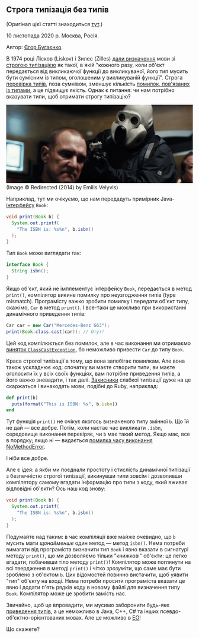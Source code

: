## Строга типізація без типів

(Оригінал цієї статті знаходиться [тут](https://www.yegor256.com/2020/11/10/typing-without-types.html).)

10 листопада 2020 р. Москва, Росія.

Автор: [Єгор Бугаєнко](https://www.yegor256.com).

В 1974 році Лісков (Liskov) і Зилес (Zilles) [дали визначення](https://dl.acm.org/doi/abs/10.1145/942572.807045) мови зі [строгою типізацією](https://en.wikipedia.org/wiki/Strong_and_weak_typing) як такої, в якій "кожного разу, коли об'єкт передається від викликаючої функції до викликуваної, його тип мусить бути сумісним із типом, оголошеним у викликуваній функції". Строга [перевірка типів](https://en.wikipedia.org/wiki/Type_system), поза сумнівом, зменшує кількість [помилок, пов'язаних із типами](https://en.wikipedia.org/wiki/Type_system#Type_errors), а це підвищує якість. Однак є питання: чи нам потрібно вказувати типи, щоб отримати строгу типізацію?

![Redirected](/redirected.jpg)
(Image :copyright: Redirected (2014) by Emilis Velyvis)

Наприклад, тут ми очікуємо, що нам передадуть примірник Java-[інтерфейсу](https://docs.oracle.com/javase/tutorial/java/concepts/interface.html) `Book`:

```java
void print(Book b) {
  System.out.printf(
    "The ISBN is: %s%n", b.isbn()
  );
}
```

Тип `Book` може виглядати так:

```java
interface Book {
  String isbn();
}
```

Якщо об'єкт, який не імплементує інтерфейсу `Book`, передається в метод `print()`, компілятор викине помилку про неузгодження типів (type mismatch). Програмісту важко зробити помилку і передати об'єкт типу, скажімо, `Car` в метод `print()`. І все-таки це можливо при використанні динамічного приведення типів:

```java
Car car = new Car("Mercedes-Benz G63");
print(Book.class.cast(car)); // Отут!
```

Цей код компілюється без помилок, але в час виконання ми отримаємо [виняток `ClassCastException`](https://docs.oracle.com/javase/7/docs/api/java/lang/ClassCastException.html), бо неможливо привести `Car` до типу `Book`.

Краса строгої типізації в тому, що вона запобігає помилкам. Але вона також ускладнює код: спочатку ви маєте створити типи, ви маєте оголосити їх у всіх своїх функціях, вам потрібне приведення типів, а його важко зневадити, і так далі. [Захисники](https://softwareengineering.stackexchange.com/questions/38002) слабкої типізації дуже на це скаржаться і винаходять мови, подібні до Ruby, наприклад:

```ruby
def print(b)
  puts(format("This is ISBN: %s", b.isbn))
end
```

Тут функція `print()` не очікує якогось визначеного типу змінної `b`. Що їй не дай — все добре. Потім, коли настає час викликати `.isbn`, середовище виконання перевіряє, чи `b` має такий метод. Якщо має, все в порядку; якщо ні — видається [помилка часу виконання NoMethodError](https://ruby-doc.org/core-2.5.0/NoMethodError.html).

І ніби все добре.

Але є ідея: а якби ми поєднали простоту і стислість динамічної типізації з безпечністю строгої типізації, викинувши типи зовсім і дозволивши компілятору самому вгадати інформацію про типи з коду, який вживає відповідні об'єкти? Ось наш код знову:

```java
void print(Book b) {
  System.out.printf(
    "The ISBN is: %s%n", b.isbn()
  );
}
```

Подумайте над таким: в час компіляції вже майже очевидно, що `b` мусить мати *щонайменше* один метод — метод `isbn()`. Нема потреби вимагати від програміста визначити тип `Book` і явно вказати в сигнатурі методу `print()`, що ми дозволяємо тільки "книжкові" об'єкти: це легко вгадати, побачивши тіло методу `print()`! Компілятор може поглянути на всі твердження в методі `print()` і чітко *зрозуміти*, що саме має бути зроблено з об'єктом `b`. Цих відомостей повинно вистачити, щоб уявити "тип" об'єкту на вході. Нема потреби просити програміста вказати це явно і додати п'ять рядків коду в новому файлі для визначення типу `Book`. Компілятор може це зробити замість нас.

Звичайно, щоб це впровадити, ми мусимо заборонити будь-яке [приведення типів](https://www.yegor256.com/2015/04/02/class-casting-is-anti-pattern.html), а це неможливо в Java, C++, C# та інших псевдо-об'єктно-орієнтованих мовах. Але це можливо в [EO](https://www.eolang.org/)!

Що скажете?
